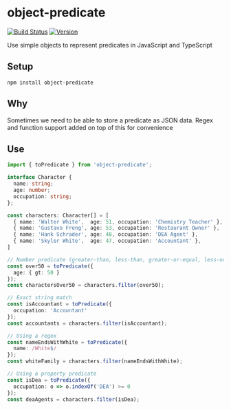 # object-predicate

[![Build Status](https://travis-ci.org/mike-north/object-predicate.svg?branch=master)](https://travis-ci.org/mike-north/object-predicate)
[![Version](https://img.shields.io/npm/v/object-predicate.svg)](https://www.npmjs.com/package/object-predicate)

Use simple objects to represent predicates in JavaScript and TypeScript

## Setup

```
npm install object-predicate
```
## Why

Sometimes we need to be able to store a predicate as JSON data. Regex and function support added on top of this for convenience

## Use

```ts
import { toPredicate } from 'object-predicate';

interface Character {
  name: string;
  age: number;
  occupation: string;
};

const characters: Character[] = [
  { name: 'Walter White',  age: 51, occupation: 'Chemistry Teacher' },
  { name: 'Gustavo Freng', age: 53, occupation: 'Restaurant Owner' },
  { name: 'Hank Schrader', age: 48, occupation: 'DEA Agent' },
  { name: 'Skyler White',  age: 47, occupation: 'Accountant' },
]

// Number predicate (greater-than, less-than, greater-or-equal, less-or equal)
const over50 = toPredicate({
  age: { gt: 50 }
});
const charactersOver50 = characters.filter(over50);

// Exact string match
const isAccountant = toPredicate({
  occupation: 'Accountant'
});
const accountants = characters.filter(isAccountant);

// Using a regex
const nameEndsWithWhite = toPredicate({
  name: /White$/
});
const whiteFamily = characters.filter(nameEndsWithWhite);

// Using a property predicate
const isDea = toPredicate({
  occupation: o => o.indexOf('DEA') >= 0
});
const deaAgents = characters.filter(isDea);
```